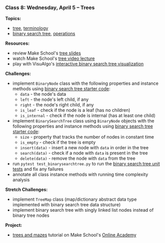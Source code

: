 ### Class 8: Wednesday, April 5 – Trees

**Topics:**
- [tree], [terminology]
- [binary search tree], [operations][bst operations]

**Resources:**
- review Make School's [tree slides]
- watch Make School's [tree video lecture]
- play with VisuAlgo's [interactive binary search tree visualization][visualgo bst]

**Challenges:**
- implement `BinaryNode` class with the following properties and instance methods using [binary search tree starter code]:
    - `data` - the node's data
    - `left` - the node's left child, if any
    - `right` - the node's right child, if any
    - `is_leaf` - check if the node is a leaf (has no children)
    - `is_internal` - check if the node is internal (has at least one child)
- implement `BinarySearchTree` class using `BinaryNode` objects with the following properties and instance methods using [binary search tree starter code]:
    - `size` - property that tracks the number of nodes in constant time
    - `is_empty` - check if the tree is empty
    - `insert(data)` - insert a new node with `data` in order in the tree
    - `search(data)` - check if a node with `data` is present in the tree
    - `delete(data)` - remove the node with `data` from the tree
- run `pytest test_binarysearchtree.py` to run the [binary search tree unit tests] and fix any failures
- annotate all class instance methods with running time complexity analysis

**Stretch Challenges:**
- implement `TreeMap` class (map/dictionary abstract data type implemented with binary search tree data structure)
- implement binary search tree with singly linked list nodes instead of binary tree nodes

**Project:**
- [trees and mazes] tutorial on Make School's [Online Academy]

[tree]: https://en.wikipedia.org/wiki/Tree_(data_structure)
[terminology]: https://en.wikipedia.org/wiki/Tree_(data_structure)#Terminology_used_in_trees
[binary search tree]: https://en.wikipedia.org/wiki/Binary_search_tree
[bst operations]: https://en.wikipedia.org/wiki/Binary_search_tree#Operations

[tree slides]: slides/Trees.pdf
[tree video lecture]: https://www.youtube.com/watch?v=Yr3y78d2KYI
[visualgo bst]: https://visualgo.net/bst

[binary search tree starter code]: source/binarysearchtree.py
[binary search tree unit tests]: source/test_binarysearchtree.py

[trees and mazes]: http://make.sc/oa-trees-and-mazes
[Online Academy]: https://www.makeschool.com/academy
